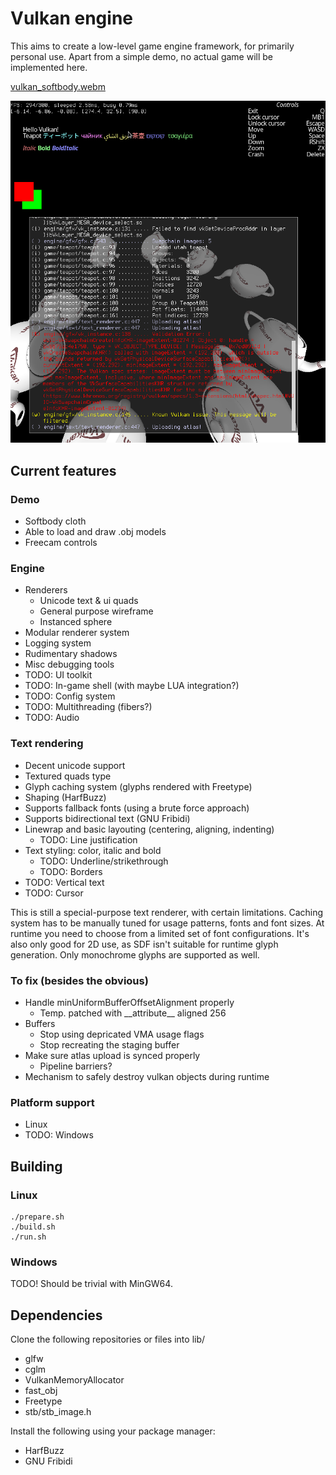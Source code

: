 # Vulkan engine

This aims to create a low-level game engine framework, for primarily personal 
use. Apart from a simple demo, no actual game will be implemented here. 

[vulkan_softbody.webm](https://user-images.githubusercontent.com/19539479/197212441-3c2bd777-789c-4437-aa30-dd3df69bcee4.webm)

![Screenshot](images/screenshot.png?raw=true)

## Current features
### Demo
- Softbody cloth
- Able to load and draw .obj models
- Freecam controls

### Engine
- Renderers
	- Unicode text & ui quads 
	- General purpose wireframe 
	- Instanced sphere
- Modular renderer system
- Logging system
- Rudimentary shadows
- Misc debugging tools
- TODO: UI toolkit
- TODO: In-game shell (with maybe LUA integration?)
- TODO: Config system
- TODO: Multithreading (fibers?)
- TODO: Audio

### Text rendering 
- Decent unicode support
- Textured quads type 
- Glyph caching system (glyphs rendered with Freetype)
- Shaping (HarfBuzz)
- Supports fallback fonts (using a brute force approach)
- Supports bidirectional text (GNU Fribidi)
- Linewrap and basic layouting (centering, aligning, indenting)
	- TODO: Line justification
- Text styling: color, italic and bold 
	- TODO: Underline/strikethrough
	- TODO: Borders
- TODO: Vertical text
- TODO: Cursor

This is still a special-purpose text renderer, with certain limitations.
Caching system has to be manually tuned for usage patterns, fonts and font 
sizes. At runtime you need to choose from a limited set of font configurations.
It's also only good for 2D use, as SDF isn't suitable for runtime glyph 
generation. Only monochrome glyphs are supported as well.

### To fix (besides the obvious)
- Handle minUniformBufferOffsetAlignment properly
	- Temp. patched with \_\_attribute\_\_ aligned 256
- Buffers
	- Stop using depricated VMA usage flags 
	- Stop recreating the staging buffer
- Make sure atlas upload is synced properly 
	- Pipeline barriers?
- Mechanism to safely destroy vulkan objects during runtime

### Platform support 
- Linux
- TODO: Windows 

## Building
### Linux 
```
./prepare.sh
./build.sh 
./run.sh
```

### Windows
TODO! Should be trivial with MinGW64.

## Dependencies
Clone the following repositories or files into lib/
- glfw
- cglm
- VulkanMemoryAllocator
- fast\_obj
- Freetype
- stb/stb\_image.h

Install the following using your package manager:
- HarfBuzz
- GNU Fribidi

